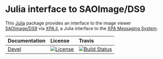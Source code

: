 # Julia interface to SAOImage/DS9

This [Julia](http://julialang.org/) package provides an interface to the image
viewer [SAOImage/DS9](http://ds9.si.edu/site/Home.html) via
[XPA.jl](https://github.com/JuliaAstro/XPA.jl), a Julia interface to the [XPA
Messaging System](https://github.com/ericmandel/xpa).


| Documentation                              | License                                                                                      | Travis                                                                                                    |
|:-------------------------------------------|:---------------------------------------------------------------------------------------------|:----------------------------------------------------------------------------------------------------------|
| [Devel](https://emmt.github.io/DS9.jl/dev) | [![License](http://img.shields.io/badge/license-MIT-brightgreen.svg?style=flat)](LICENSE.md) | [![Build Status](https://travis-ci.org/emmt/DS9.jl.svg?branch=master)](https://travis-ci.org/emmt/DS9.jl) |
